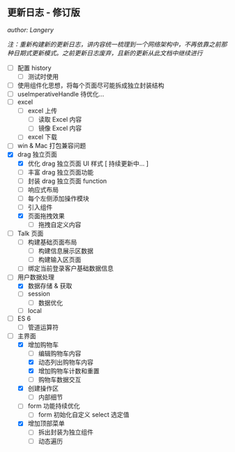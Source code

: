 ## 更新日志 - 修订版

*author: Langery*

*注：重新构建新的更新日志，讲内容统一梳理到一个网络架构中，不再依靠之前那种日期式更新模式。之前更新日志废弃，且新的更新从此文档中继续进行*

- [ ] 配置 history
  - [ ] 测试时使用
- [ ] 使用组件化思想，将每个页面尽可能拆成独立封装结构
- [ ] useImperativeHandle 待优化...
- [ ] excel
  - [ ] excel 上传
    - [ ] 读取 Excel 内容
    - [ ] 镜像 Excel 内容
  - [ ] excel 下载
- [ ] win & Mac 打包兼容问题
- [x] drag 独立页面
  - [x] 优化 drag 独立页面 UI 样式 [ 持续更新中... ]
  - [ ] 丰富 drag 独立页面功能
  - [ ] 封装 drag 独立页面 function
  - [ ] 响应式布局
  - [ ] 每个左侧添加操作模块
  - [ ] 引入组件
  - [x] 页面拖拽效果
    - [ ] 拖拽自定义内容
- [ ] Talk 页面
  - [ ] 构建基础页面布局
    - [ ] 构建信息展示区数据
    - [ ] 构建输入区页面
  - [ ] 绑定当前登录客户基础数据信息
- [ ] 用户数据处理
  - [x] 数据存储 & 获取
  - [ ] session
    - [ ] 数据优化
  - [ ] local
- [ ] ES 6
  - [ ] 管道运算符
- [ ] 主界面
  - [x] 增加购物车
    - [ ] 编辑购物车内容
    - [x] 动态列出购物车内容
    - [x] 增加购物车计数和重置
    - [ ] 购物车数据交互
  - [x] 创建操作区
    - [ ] 内部细节
  - [ ] form 功能持续优化
    - [ ] form 初始化自定义 select 选定值
  - [x] 增加顶部菜单
    - [ ] 拆出封装为独立组件
    - [ ] 动态遍历
